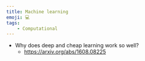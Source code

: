 ```yaml
---
title: Machine learning
emoji: 💻
tags:
    - Computational
---
```


* Why does deep and cheap learning work so well?
    - https://arxiv.org/abs/1608.08225
